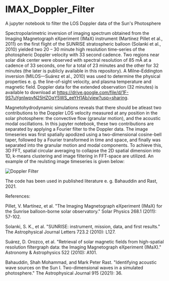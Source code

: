 # IMAX_Doppler_Filter
A jupyter notebook to filter the LOS Doppler data of the Sun's Photosphere

Spectropolarimetric inversion of imaging spectrum obtained from the Imaging Magnetograph eXperiment (IMaX) instrument (Martínez Pillet et al., 2011) on the first flight of the SUNRISE stratospheric balloon (Solanki et al., 2010) yielded two 20 – 30 minute high resolution time-series of the photospheric Doppler velocity with 33 second cadence. Two regions near solar disk center were observed with spectral resolution of 85 mÅ at a cadence of 33 seconds, one for a total of 23 minutes and the other for 32 minutes (the later is publicly available in this repository). A Milne–Eddington inversion (MILOS—Suárez et al., 2010) was used to determine the physical properties e. g. the line-of-sight velocity, and plasma temperature and magnetic field. Doppler data for the extended observation (32 minutes) is available to download at https://drive.google.com/file/d/1F-9S7uYgnIwpvN25HZOqY5WS_eeYH1Ab/view?usp=sharing. 

Magnetohydrodynamic simulations reveals that there should be atleast two contributions to the Doppler LOS velocity measured at any position in the solar photosphere: the convective flow (granular motion), and the acoustic modal oscillations. In this jupyter notebook, these two contributions are separated by applying a Fourier filter to the Doppler data. The image timeseries was first spatially apodized using a two-dimensional cosine-bell taper, followed by a Fourier transformed in time and space, and finally was separated into the granular motion and modal components. To achieve this, 3D FFT, spatial circular averaging to collapse the 2D spatial dimension into 1D, k-means clustering and image filtering in FFT-space are utilized. An example of the reulsting image timeseries is given below: 

![Doppler Filter](https://user-images.githubusercontent.com/66755474/132464625-1a0741e0-c813-4367-8aa5-9144e73de2e8.png)

The code has been used in published literature e. g. Bahauddin and Rast, 2021.


References:

Pillet, V. Martínez, et al. "The Imaging Magnetograph eXperiment (IMaX) for the Sunrise balloon-borne solar observatory." Solar Physics 268.1 (2011): 57-102.

Solanki, S. K., et al. "SUNRISE: instrument, mission, data, and first results." The Astrophysical Journal Letters 723.2 (2010): L127.

Suárez, D. Orozco, et al. "Retrieval of solar magnetic fields from high-spatial resolution filtergraph data: the Imaging Magnetograph eXperiment (IMaX)." Astronomy & Astrophysics 522 (2010): A101.

Bahauddin, Shah Mohammad, and Mark Peter Rast. "Identifying acoustic wave sources on the Sun I. Two-dimensional waves in a simulated photosphere." The Astrophysical Journal 915 (2021): 36.
